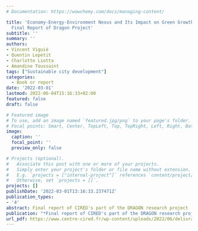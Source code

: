 ```yaml
---
# Documentation: https://wowchemy.com/docs/managing-content/

title: 'Economy-Energy-Environment Nexus and Its Impact on Green Growth in Cities:
  Final Report of Dragon Project'
subtitle: ''
summary: ''
authors:
- Vincent Viguié
- Quentin Lepetit
- Charlotte Liotta
- Amandine Toussaint
tags: ["Sustainable city development"]
categories: 
  - Book or report
date: '2022-03-01'
lastmod: 2022-06-04T15:16:33+02:00
featured: false
draft: false

# Featured image
# To use, add an image named `featured.jpg/png` to your page's folder.
# Focal points: Smart, Center, TopLeft, Top, TopRight, Left, Right, BottomLeft, Bottom, BottomRight.
image:
  caption: ''
  focal_point: ''
  preview_only: false

# Projects (optional).
#   Associate this post with one or more of your projects.
#   Simply enter your project's folder or file name without extension.
#   E.g. `projects = ["internal-project"]` references `content/project/deep-learning/index.md`.
#   Otherwise, set `projects = []`.
projects: []
publishDate: '2022-03-01T13:16:33.237471Z'
publication_types:
- '4'
abstract: Final report of CIRED's part of the DRAGON research project
publication: "*Final report of CIRED's part of the DRAGON research project*"
url_pdf: https://www.centre-cired.fr/wp-content/uploads/2022/06/delivrable_final.pdf
---
```

